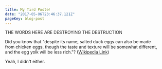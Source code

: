 ```yaml
---
title: My Tird Poste!
date: "2017-05-06T23:46:37.121Z"
pageKey: blog-post
---
```


THE WORDS HERE ARE DESTROYING THE DESTRUCTION

Did you know that "despite its name, salted duck eggs can also be made from
chicken eggs, though the taste and texture will be somewhat different, and the
egg yolk will be less rich."?
([Wikipedia Link](http://en.wikipedia.org/wiki/Salted_duck_egg))

Yeah, I didn't either.
